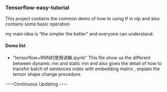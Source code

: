 ### Tensorflow-easy-tutorial

This project contains the common demo of how to using tf  in nlp and also contains some basic operation

my main idea is “the simpler the better” and everyone can understand.

#### Demo list
* "tensorflow+RNN的使用讲解.ipynb" This file show us the different between dynamic rnn and static rnn and also gives the detail of  how to transfor batch of sentences index with embedding matrix , explain the tensor shape change procedure. 



----Continuous Updating ----
